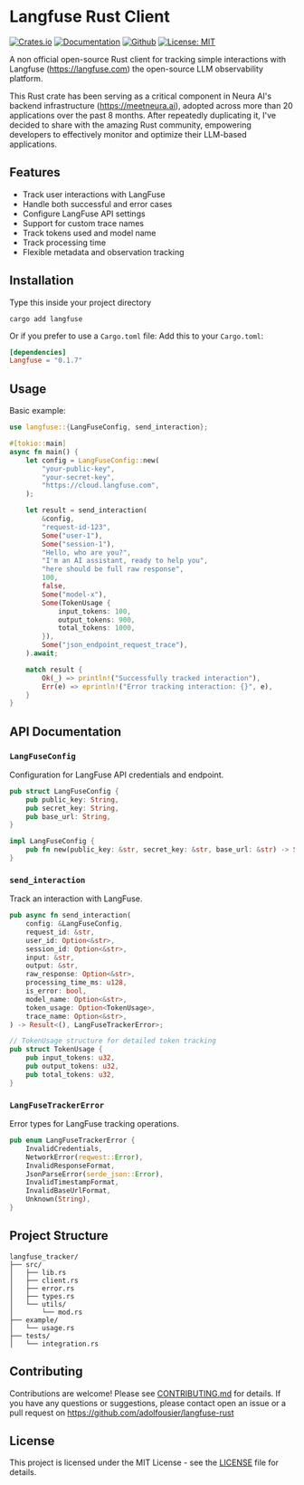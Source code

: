 # Langfuse Rust Client

[![Crates.io](https://img.shields.io/crates/v/langfuse.svg)](https://crates.io/crates/langfuse)
[![Documentation](https://docs.rs/langfuse/badge.svg)](https://docs.rs/langfuse)
[![Github](https://img.shields.io/badge/GitHub-100000?style=for-the-badge&logo=github&logoColor=white)](https://github.com/adolfousier/langfuse-rust)
[![License: MIT](https://img.shields.io/badge/License-MIT-yellow.svg)](https://opensource.org/licenses/MIT)

A non official open-source Rust client for tracking simple interactions with Langfuse (https://langfuse.com) the open-source LLM observability platform. 

This Rust crate has been serving as a critical component in Neura AI's backend infrastructure (https://meetneura.ai), adopted across more than 20 applications over the past 8 months. After repeatedly duplicating it, I've decided to share with the amazing Rust community, empowering developers to effectively monitor and optimize their LLM-based applications.

## Features

- Track user interactions with LangFuse
- Handle both successful and error cases
- Configure LangFuse API settings
- Support for custom trace names
- Track tokens used and model name
- Track processing time
- Flexible metadata and observation tracking

## Installation

Type this inside your project directory
````
cargo add langfuse
````

Or if you prefer to use a `Cargo.toml` file:
Add this to your `Cargo.toml`:

```toml
[dependencies]
Langfuse = "0.1.7"
```

## Usage

Basic example:

```rust
use langfuse::{LangFuseConfig, send_interaction};

#[tokio::main]
async fn main() {
    let config = LangFuseConfig::new(
        "your-public-key",
        "your-secret-key",
        "https://cloud.langfuse.com",
    );

    let result = send_interaction(
        &config,
        "request-id-123",
        Some("user-1"), 
        Some("session-1"),
        "Hello, who are you?", 
        "I'm an AI assistant, ready to help you",
        "here should be full raw response", 
        100, 
        false,
        Some("model-x"), 
        Some(TokenUsage {
            input_tokens: 100,
            output_tokens: 900,
            total_tokens: 1000,
        }),
        Some("json_endpoint_request_trace"), 
    ).await;

    match result {
        Ok(_) => println!("Successfully tracked interaction"),
        Err(e) => eprintln!("Error tracking interaction: {}", e),
    }
}
```

## API Documentation

### `LangFuseConfig`

Configuration for LangFuse API credentials and endpoint.

```rust
pub struct LangFuseConfig {
    pub public_key: String,
    pub secret_key: String,
    pub base_url: String,
}

impl LangFuseConfig {
    pub fn new(public_key: &str, secret_key: &str, base_url: &str) -> Self;
}
```

### `send_interaction`

Track an interaction with LangFuse.

```rust
pub async fn send_interaction(
    config: &LangFuseConfig,
    request_id: &str,
    user_id: Option<&str>,
    session_id: Option<&str>,
    input: &str,
    output: &str,
    raw_response: Option<&str>,
    processing_time_ms: u128,
    is_error: bool,
    model_name: Option<&str>,
    token_usage: Option<TokenUsage>,
    trace_name: Option<&str>,
) -> Result<(), LangFuseTrackerError>;

// TokenUsage structure for detailed token tracking
pub struct TokenUsage {
    pub input_tokens: u32,
    pub output_tokens: u32,
    pub total_tokens: u32,
}
```

### `LangFuseTrackerError`

Error types for LangFuse tracking operations.

```rust
pub enum LangFuseTrackerError {
    InvalidCredentials,
    NetworkError(reqwest::Error),
    InvalidResponseFormat,
    JsonParseError(serde_json::Error),
    InvalidTimestampFormat,
    InvalidBaseUrlFormat,
    Unknown(String),
}
```

## Project Structure

```
langfuse_tracker/
├── src/
│   ├── lib.rs
│   ├── client.rs
│   ├── error.rs
│   ├── types.rs
│   └── utils/
│       └── mod.rs
├── example/
│   └── usage.rs
├── tests/
│   └── integration.rs
```

## Contributing

Contributions are welcome! Please see [CONTRIBUTING.md](CONTRIBUTING.md) for details.
If you have any questions or suggestions, please contact open an issue or a pull request on https://github.com/adolfousier/langfuse-rust

## License

This project is licensed under the MIT License - see the [LICENSE](LICENSE) file for details.